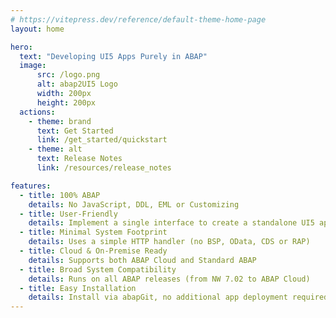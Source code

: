 ```yaml
---
# https://vitepress.dev/reference/default-theme-home-page
layout: home

hero:
  text: "Developing UI5 Apps Purely in ABAP"
  image:
      src: /logo.png
      alt: abap2UI5 Logo
      width: 200px
      height: 200px
  actions:
    - theme: brand
      text: Get Started
      link: /get_started/quickstart
    - theme: alt    
      text: Release Notes
      link: /resources/release_notes

features:
  - title: 100% ABAP
    details: No JavaScript, DDL, EML or Customizing
  - title: User-Friendly
    details: Implement a single interface to create a standalone UI5 application
  - title: Minimal System Footprint
    details: Uses a simple HTTP handler (no BSP, OData, CDS or RAP)
  - title: Cloud & On-Premise Ready
    details: Supports both ABAP Cloud and Standard ABAP
  - title: Broad System Compatibility
    details: Runs on all ABAP releases (from NW 7.02 to ABAP Cloud)
  - title: Easy Installation
    details: Install via abapGit, no additional app deployment required
---
```


